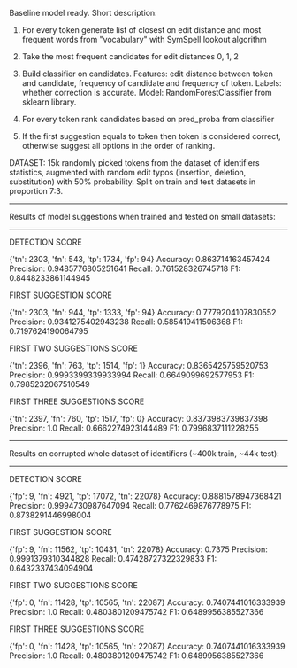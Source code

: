 Baseline model ready. Short description:

1. For every token generate list of closest on edit distance and most frequent words from "vocabulary" with SymSpell lookout algorithm

2. Take the most frequent candidates for edit distances 0, 1, 2

3. Build classifier on candidates. 
Features: edit distance between token and candidate, frequency of candidate and frequency of token. 
Labels: whether correction is accurate. 
Model: RandomForestClassifier from sklearn library.

4. For every token rank candidates based on pred_proba from classifier

5. If the first suggestion equals to token then token is considered correct, otherwise suggest all options in the order of ranking.


DATASET:
15k randomly picked tokens from the dataset of identifiers statistics, augmented with random edit typos (insertion, deletion, substitution) with 50% probability. Split on train and test datasets in proportion 7:3.

---------------------------------------------------------------------------

Results of model suggestions when trained and tested on small datasets:

---------------------------------------------------------------------------
DETECTION SCORE

{'tn': 2303, 'fn': 543, 'tp': 1734, 'fp': 94}
Accuracy: 0.863714163457424
Precision: 0.9485776805251641
Recall: 0.761528326745718
F1: 0.8448233861144945

FIRST SUGGESTION SCORE

{'tn': 2303, 'fn': 944, 'tp': 1333, 'fp': 94}
Accuracy: 0.7779204107830552
Precision: 0.9341275402943238
Recall: 0.585419411506368
F1: 0.7197624190064795

FIRST TWO SUGGESTIONS SCORE

{'tn': 2396, 'fn': 763, 'tp': 1514, 'fp': 1}
Accuracy: 0.8365425759520753
Precision: 0.9993399339933994
Recall: 0.6649099692577953
F1: 0.7985232067510549

FIRST THREE SUGGESTIONS SCORE

{'tn': 2397, 'fn': 760, 'tp': 1517, 'fp': 0}
Accuracy: 0.8373983739837398
Precision: 1.0
Recall: 0.6662274923144489
F1: 0.7996837111228255

---------------------------------------------------------------------------

Results on corrupted whole dataset of identifiers (~400k train, ~44k test):

---------------------------------------------------------------------------
DETECTION SCORE

{'fp': 9, 'fn': 4921, 'tp': 17072, 'tn': 22078}
Accuracy: 0.8881578947368421
Precision: 0.9994730987647094
Recall: 0.7762469876778975
F1: 0.8738291446998004

FIRST SUGGESTION SCORE

{'fp': 9, 'fn': 11562, 'tp': 10431, 'tn': 22078}
Accuracy: 0.7375
Precision: 0.9991379310344828
Recall: 0.47428727322329833
F1: 0.6432337434094904

FIRST TWO SUGGESTIONS SCORE

{'fp': 0, 'fn': 11428, 'tp': 10565, 'tn': 22087}
Accuracy: 0.7407441016333939
Precision: 1.0
Recall: 0.4803801209475742
F1: 0.6489956385527366

FIRST THREE SUGGESTIONS SCORE

{'fp': 0, 'fn': 11428, 'tp': 10565, 'tn': 22087}
Accuracy: 0.7407441016333939
Precision: 1.0
Recall: 0.4803801209475742
F1: 0.6489956385527366
